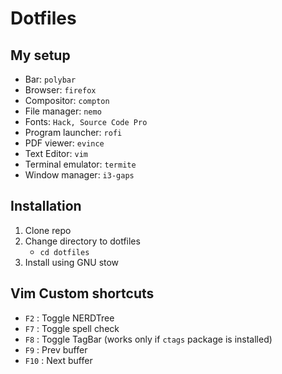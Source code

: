 Dotfiles
====

## My setup

* Bar: `polybar`
* Browser: `firefox`
* Compositor: `compton`
* File manager: `nemo`
* Fonts: `Hack, Source Code Pro`
* Program launcher: `rofi`
* PDF viewer: `evince`
* Text Editor: `vim`
* Terminal emulator: `termite`
* Window manager: `i3-gaps`

## Installation

1. Clone repo
2. Change directory to dotfiles
    - `cd dotfiles`
3. Install using GNU stow

## Vim Custom shortcuts

- `F2` : Toggle NERDTree
- `F7` : Toggle spell check
- `F8` : Toggle TagBar (works only if `ctags` package is installed)
- `F9` : Prev buffer
- `F10` : Next buffer
